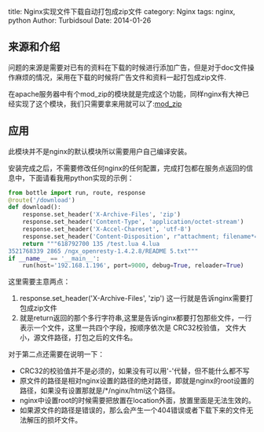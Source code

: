 title: Nginx实现文件下载自动打包成zip文件
category: Nginx
tags: nginx, python
Author: Turbidsoul
Date: 2014-01-26

## 来源和介绍 ##

问题的来源是需要对已有的资料在下载的时候进行添加广告，但是对于doc文件操作麻烦的情况，采用在下载的时候将广告文件和资料一起打包成zip文件.

在apache服务器中有个mod_zip的模块就是完成这个功能，同样nginx有大神已经实现了这个模块，我们只需要拿来用就可以了:[mod_zip](https://github.com/evanmiller/mod_zip)

## 应用 ##

此模块并不是nginx的默认模块所以需要用户自己编译安装。

安装完成之后，不需要修改任何nginx的任何配置，完成打包都在服务点返回的信息中，下面请看我用python实现的示例：

```python
from bottle import run, route, response
@route('/download')
def download():
    response.set_header('X-Archive-Files', 'zip')
    response.set_header('Content-Type', 'application/octet-stream')
    response.set_header('X-Accel-Chareset', 'utf-8')
    response.set_header('Content-Disposition', r"attachment; filename*=test.zip")
    return """618792700 135 /test.lua 4.lua
3521768339 2865 /ngx_openresty-1.4.2.8/README 5.txt"""
if __name__ == '__main__':
    run(host='192.168.1.196', port=9000, debug=True, reloader=True)
```

这里需要主意两点：

1. response.set_header('X-Archive-Files', 'zip') 这一行就是告诉nginx需要打包成zip文件
2. 就是return返回的那个多行字符串,这里是告诉nginx都要打包那些文件，一行表示一个文件，这里一共四个字段，按顺序依次是 CRC32校验值， 文件大小，源文件路径，打包之后的文件名。

对于第二点还需要在说明一下：

* CRC32的校验值并不是必须的，如果没有可以用'-'代替，但不能什么都不写
* 原文件的路径是相对nginx设置的路径的绝对路径，即就是nginx的root设置的路径，如果没有设置那就是/*/nginx/html这个路径。
* nginx中设置root的时候需要把放置在location外面，放置里面是无法生效的。
* 如果源文件的路径是错误的，那么会产生一个404错误或者下载下来的文件无法解压的损坏文件。
